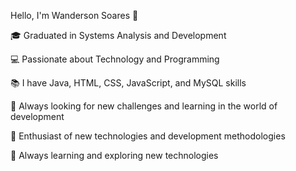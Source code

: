 Hello, I'm Wanderson Soares 👋

🎓 Graduated in Systems Analysis and Development

💻 Passionate about Technology and Programming

📚 I have Java, HTML, CSS, JavaScript, and MySQL skills

🚀 Always looking for new challenges and learning in the world of development

🚀 Enthusiast of new technologies and development methodologies

🚀 Always learning and exploring new technologies

